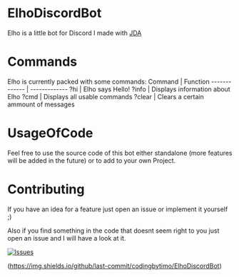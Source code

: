 # ElhoDiscordBot
Elho is a little bot for Discord I made with [JDA](https://github.com/DV8FromTheWorld/JDA)

# Commands
Elho is currently packed with some commands:
Command  | Function
------------- | -------------
?hi  | Elho says Hello!
?info  | Displays information about Elho
?cmd | Displays all usable commands
?clear | Clears a certain ammount of messages

# UsageOfCode
Feel free to use the source code of this bot either standalone (more features will be added in the future) or to add to your own Project.

# Contributing
If you have an idea for a feature just open an issue or implement it yourself ;)

Also if you find something in the code that doesnt seem right to you just open an issue and I will have a look at it.

[![Issues](https://img.shields.io/github/issues-raw/tterb/PlayMusic.svg?maxAge=25000)](https://github.com/codingbytimo/ElhoDiscordBot/issues)

(https://img.shields.io/github/last-commit/codingbytimo/ElhoDiscordBot)

